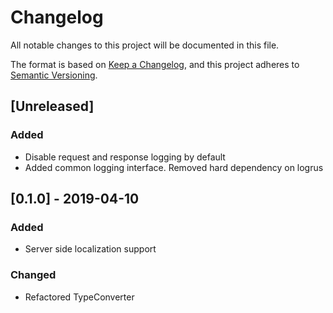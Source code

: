 # Changelog
All notable changes to this project will be documented in this file.

The format is based on [Keep a Changelog](https://keepachangelog.com/en/1.0.0/),
and this project adheres to [Semantic Versioning](https://semver.org/spec/v2.0.0.html).

## [Unreleased]
### Added
- Disable request and response logging by default
- Added common logging interface. Removed hard dependency on logrus


## [0.1.0] - 2019-04-10
### Added
- Server side localization support

### Changed
- Refactored TypeConverter



